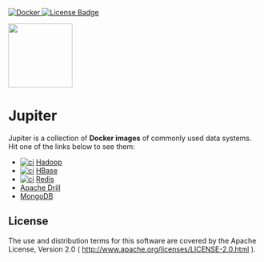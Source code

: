 [ ![Docker](https://img.shields.io/badge/Docker%20Hub-309DEE?style=for-the-badge&logo=docker&logoColor=white) ](https://hub.docker.com/r/jack20191124/)
[![License Badge](https://img.shields.io/badge/Apache%202.0-F25910.svg?style=for-the-badge&logo=Apache&logoColor=white) ](https://www.apache.org/licenses/LICENSE-2.0)

<img src="https://user-images.githubusercontent.com/16126939/176177523-6f9dcc4e-1691-4326-adfe-eb372480aace.png" width="128">

Jupiter
=======

Jupiter is a collection of **Docker images** of commonly used data systems. Hit one of the links below to see them:

* [![ci](https://github.com/QubitPi/jupiter/actions/workflows/hadoop.yml/badge.svg?branch=hadoop)](https://github.com/QubitPi/jupiter/actions/workflows/hadoop.yml) [Hadoop](https://github.com/QubitPi/jupiter/tree/hadoop/)
* [![ci](https://github.com/QubitPi/jupiter/actions/workflows/ci.yml/badge.svg?branch=hbase)](https://github.com/QubitPi/jupiter/actions/workflows/ci.yml) [HBase](https://github.com/QubitPi/jupiter/tree/hbase/)
* [![ci](https://github.com/QubitPi/jupiter/actions/workflows/ci.yml/badge.svg?branch=redis)](https://github.com/QubitPi/jupiter/actions/workflows/ci.yml) [Redis](https://github.com/QubitPi/jupiter/tree/redis/)
* [Apache Drill](https://github.com/QubitPi/jupiter/tree/drill/)
* [MongoDB](https://github.com/QubitPi/jupiter/tree/mongodb/)

License
-------

The use and distribution terms for this software are covered by the Apache License, Version 2.0
( http://www.apache.org/licenses/LICENSE-2.0.html ).

